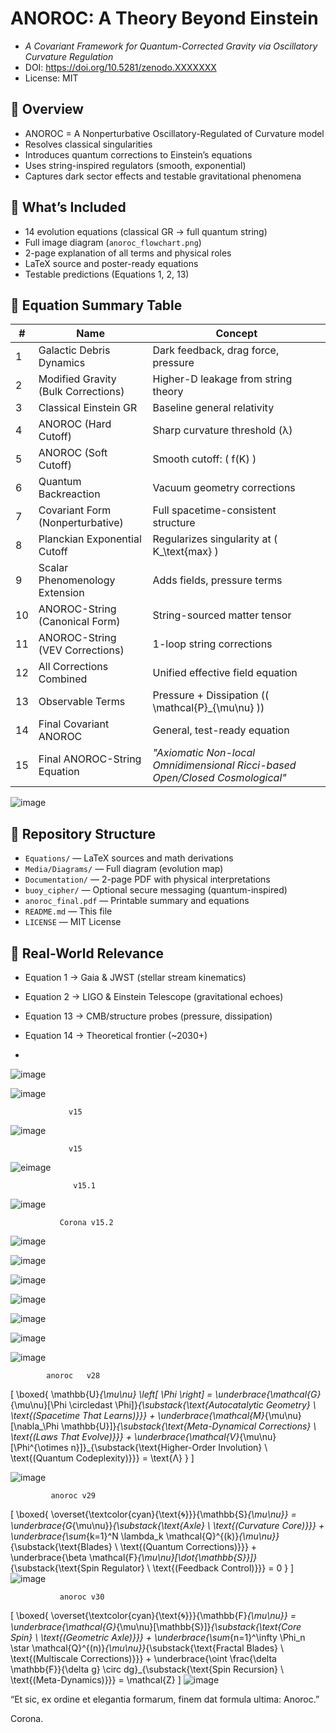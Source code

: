 # ANOROC: A Theory Beyond Einstein

- *A Covariant Framework for Quantum-Corrected Gravity via Oscillatory Curvature Regulation*
- DOI: https://doi.org/10.5281/zenodo.XXXXXXX
- License: MIT

## 🔭 Overview

- ANOROC = A Nonperturbative Oscillatory-Regulated of Curvature model
- Resolves classical singularities
- Introduces quantum corrections to Einstein’s equations
- Uses string-inspired regulators (smooth, exponential)
- Captures dark sector effects and testable gravitational phenomena

## 📘 What’s Included

- 14 evolution equations (classical GR → full quantum string)
- Full image diagram (`anoroc_flowchart.png`)
- 2-page explanation of all terms and physical roles
- LaTeX source and poster-ready equations
- Testable predictions (Equations 1, 2, 13)


## 📐 Equation Summary Table

| #  | Name                                   | Concept                                 |
|----|----------------------------------------|------------------------------------------|
| 1  | Galactic Debris Dynamics              | Dark feedback, drag force, pressure      |
| 2  | Modified Gravity (Bulk Corrections)   | Higher-D leakage from string theory      |
| 3  | Classical Einstein GR                 | Baseline general relativity              |
| 4  | ANOROC (Hard Cutoff)                  | Sharp curvature threshold (λ)            |
| 5  | ANOROC (Soft Cutoff)                  | Smooth cutoff: \( f(K) \)                |
| 6  | Quantum Backreaction                  | Vacuum geometry corrections              |
| 7  | Covariant Form (Nonperturbative)      | Full spacetime-consistent structure      |
| 8  | Planckian Exponential Cutoff          | Regularizes singularity at \( K_\text{max} \) |
| 9  | Scalar Phenomenology Extension        | Adds fields, pressure terms              |
| 10 | ANOROC-String (Canonical Form)        | String-sourced matter tensor             |
| 11 | ANOROC-String (VEV Corrections)       | 1-loop string corrections                |
| 12 | All Corrections Combined              | Unified effective field equation         |
| 13 | Observable Terms                      | Pressure + Dissipation (\( \mathcal{P}_{\mu\nu} \)) |
| 14 | Final Covariant ANOROC                | General, test-ready equation             |
| 15 | Final ANOROC-String Equation                |    *"Axiomatic Non-local Omnidimensional Ricci-based Open/Closed Cosmological"*  

![image](https://github.com/user-attachments/assets/b8ba2769-15bf-470a-b289-0d52215c74db)


         

## 📂 Repository Structure

- `Equations/` — LaTeX sources and math derivations
- `Media/Diagrams/` — Full diagram (evolution map)
- `Documentation/` — 2-page PDF with physical interpretations
- `buoy_cipher/` — Optional secure messaging (quantum-inspired)
- `anoroc_final.pdf` — Printable summary and equations
- `README.md` — This file
- `LICENSE` — MIT License

## 🔬 Real-World Relevance

- Equation 1 → Gaia & JWST (stellar stream kinematics)
- Equation 2 → LIGO & Einstein Telescope (gravitational echoes)
- Equation 13 → CMB/structure probes (pressure, dissipation)
- Equation 14 → Theoretical frontier (~2030+)

- 
![image](https://github.com/user-attachments/assets/2f206284-e43e-42d3-873e-c18957bfa1e5)



![image](https://github.com/user-attachments/assets/3e88c93c-5d44-4ed7-bd3a-6784bb77bf7c)



                 v15
![image](https://github.com/user-attachments/assets/5d00ea92-9e30-4930-ac7e-486089317a89)



                 v15
![eimage](https://github.com/user-attachments/assets/0e5642c4-ea2f-4ac7-8bf5-8c22c4bb28d8)


                  v15.1

![image](https://github.com/user-attachments/assets/fd9f1ed0-f477-48da-9961-60f48f715e9b)





               Corona v15.2 
![image](https://github.com/user-attachments/assets/c0bd1929-637f-4307-bda1-4bea05bc434f)

![image](https://github.com/user-attachments/assets/e9df29df-ec23-4c6c-b2c6-9df3e6e34665)


![image](https://github.com/user-attachments/assets/be109b35-c857-4e55-b0dd-4f02a39eaddf)

![image](https://github.com/user-attachments/assets/0b636a81-905f-467b-99e2-59b994d9fadc)


![image](https://github.com/user-attachments/assets/b4d603f0-1491-4e6b-8973-9fd5e710dda2)


![image](https://github.com/user-attachments/assets/1943eb22-f376-48f0-889d-8ec4ec99af5f)


![image](https://github.com/user-attachments/assets/87817188-8ee8-4532-8db1-ba41acb2e105)



            anoroc   v28

\[
\boxed{
\mathbb{U}_{\mu\nu} \left[ \Phi \right] = \underbrace{\mathcal{G}_{\mu\nu}[\Phi \circledast \Phi]}_{\substack{\text{Autocatalytic Geometry} \\ \text{(Spacetime That Learns)}}} + \underbrace{\mathcal{M}_{\mu\nu}[\nabla_\Phi \mathbb{U}]}_{\substack{\text{Meta-Dynamical Corrections} \\ \text{(Laws That Evolve)}}} + \underbrace{\mathcal{V}_{\mu\nu}[\Phi^{\otimes n}]}_{\substack{\text{Higher-Order Involution} \\ \text{(Quantum Codeplexity)}}} = \text{Λ}
}
\]

![image](https://github.com/user-attachments/assets/fd33e45b-4ec9-4555-bf56-9221590c98be)

             anoroc v29


\[
\boxed{
\overset{\textcolor{cyan}{\text{🌀}}}{\mathbb{S}_{\mu\nu}} = \underbrace{G_{\mu\nu}}_{\substack{\text{Axle} \\ \text{(Curvature Core)}}} + \underbrace{\sum_{k=1}^N \lambda_k \mathcal{Q}^{(k)}_{\mu\nu}}_{\substack{\text{Blades} \\ \text{(Quantum Corrections)}}} + \underbrace{\beta \mathcal{F}_{\mu\nu}[\dot{\mathbb{S}}]}_{\substack{\text{Spin Regulator} \\ \text{(Feedback Control)}}} = 0
}
\]
![image](https://github.com/user-attachments/assets/640c3d1e-ef68-42fa-9856-91f6c0a1b055)

               anoroc v30
\[
\boxed{
\overset{\textcolor{cyan}{\text{🌀}}}{\mathbb{F}_{\mu\nu}} = \underbrace{\mathcal{G}_{\mu\nu}[\mathbb{S}]}_{\substack{\text{Core Spin} \\ \text{(Geometric Axle)}}} + \underbrace{\sum_{n=1}^\infty \Phi_n \star \mathcal{Q}^{(n)}_{\mu\nu}}_{\substack{\text{Fractal Blades} \\ \text{(Multiscale Corrections)}}} + \underbrace{\oint \frac{\delta \mathbb{F}}{\delta g} \circ dg}_{\substack{\text{Spin Recursion} \\ \text{(Meta-Dynamics)}}} = \mathcal{Z}
\]
![image](https://github.com/user-attachments/assets/88a435ae-5738-4d71-b3d3-ed411aa2b1d6)


“Et sic, ex ordine et elegantia formarum, finem dat formula ultima: Anoroc.”


Corona.

